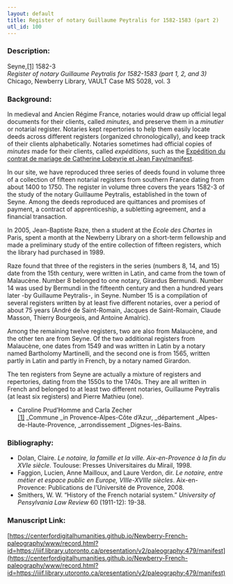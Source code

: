 ```yaml
---
layout: default
title: Register of notary Guillaume Peytralis for 1582-1583 (part 2)
utl_id: 100
---
```


### Description:

Seyne,<a id="_ftnref1">[[1]](#_ftn1)</a> 1582-3<br>
_Register of notary Guillaume Peytralis for 1582-1583 (part 1, 2, and 3)_<br>
Chicago, Newberry Library, VAULT Case MS 5028, vol. 3

### Background:

In medieval and Ancien Régime France, notaries would draw up official legal documents for their clients, called _minutes_, and preserve them in a _minutier_ or notarial register. Notaries kept repertories to help them easily locate deeds across different registers (organized chronologically), and keep track of their clients alphabetically. Notaries sometimes had official copies of _minutes_ made for their clients, called _expéditions_, such as the [Expédition du contrat de mariage de Catherine Lobeyrie et Jean Favy/manifest](https://centerfordigitalhumanities.github.io/Newberry-French-paleography/www/record.html?id=https://iiif.library.utoronto.ca/presentation/v2/paleography:483#96ea133d-672a-4720-ac19-e84182d8b77e).

In our site, we have reproduced three series of deeds found in volume three of a collection of fifteen notarial registers from southern France dating from about 1400 to 1750. The register in volume three covers the years 1582-3 of the study of the notary Guillaume Peytralis, established in the town of Seyne. Among the deeds reproduced are quittances and promises of payment, a contract of apprenticeship, a subletting agreement, and a financial transaction.

In 2005, Jean-Baptiste Raze, then a student at the _Ecole des Chartes_ in Paris, spent a month at the Newberry Library on a short-term fellowship and made a preliminary study of the entire collection of fifteen registers, which the library had purchased in 1989.

Raze found that three of the registers in the series (numbers 8, 14, and 15) date from the 15th century, were written in Latin, and came from the town of Malaucène. Number 8 belonged to one notary, Girardus Bermundi. Number 14 was used by Bermundi in the fifteenth century and then a hundred years later -by Guillaume Peytralis-, in Seyne. Number 15 is a compilation of several registers written by at least five different notaries, over a period of about 75 years (André de Saint-Romain, Jacques de Saint-Romain, Claude Masson, Thierry Bourgeois, and Antoine Amalric).

Among the remaining twelve registers, two are also from Malaucène, and the other ten are from Seyne. Of the two additional registers from Malaucène, one dates from 1549 and was written in Latin by a notary named Bartholomy Martinelli, and the second one is from 1565, written partly in Latin and partly in French, by a notary named Girardon.

The ten registers from Seyne are actually a mixture of registers and repertories, dating from the 1550s to the 1740s. They are all written in French and belonged to at least two different notaries, Guillaume Peytralis (at least six registers) and Pierre Mathieu (one).

- Caroline Prud’Homme and Carla Zecher<br>
<a id="_ftn1">[[1]](#_ftnref1)</a> _Commune _in Provence-Alpes-Côte d’Azur, _département _Alpes-de-Haute-Provence, _arrondissement _Dignes-les-Bains.

### Bibliography:

- Dolan, Claire. _Le notaire, la famille et la ville. Aix-en-Provence à la fin du XVIe siècle_. Toulouse: Presses Universitaires du Mirail, 1998.
- Faggion, Lucien, Anne Mailloux, and Laure Verdon, dir. _Le notaire, entre métier et espace public en Europe, VIIIe-XVIIIe siècles_. Aix-en-Provence: Publications de l'Université de Provence, 2008.
- Smithers, W. W. “History of the French notarial system.” _University of Pensylvania Law Review_ 60 (1911-12): 19-38.

### Manuscript Link:

[https://centerfordigitalhumanities.github.io/Newberry-French-paleography/www/record.html?id=https://iiif.library.utoronto.ca/presentation/v2/paleography:479/manifest](https://centerfordigitalhumanities.github.io/Newberry-French-paleography/www/record.html?id=https://iiif.library.utoronto.ca/presentation/v2/paleography:479/manifest)
